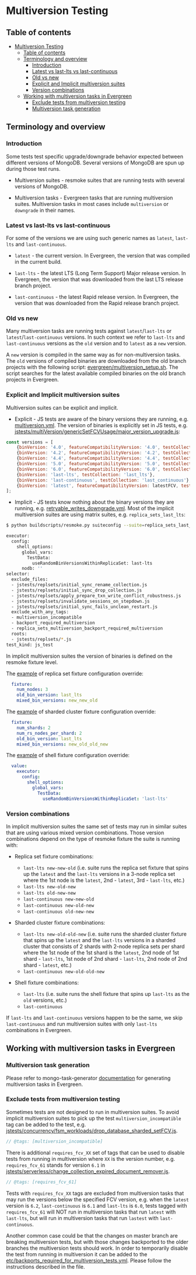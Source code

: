 # Multiversion Testing


## Table of contents

- [Multiversion Testing](#multiversion-testing)
  - [Table of contents](#table-of-contents)
  - [Terminology and overview](#terminology-and-overview)
    - [Introduction](#introduction)
    - [Latest vs last-lts vs last-continuous](#latest-vs-last-lts-vs-last-continuous)
    - [Old vs new](#old-vs-new)
    - [Explicit and Implicit multiversion suites](#explicit-and-implicit-multiversion-suites)
    - [Version combinations](#version-combinations)
  - [Working with multiversion tasks in Evergreen](#working-with-multiversion-tasks-in-evergreen)
    - [Exclude tests from multiversion testing](#exclude-tests-from-multiversion-testing)
    - [Multiversion task generation](#multiversion-task-generation)


## Terminology and overview


### Introduction

Some tests test specific upgrade/downgrade behavior expected between different versions of MongoDB.
Several versions of MongoDB are spun up during those test runs.

* Multiversion suites - resmoke suites that are running tests with several versions of MongoDB.

* Multiversion tasks - Evergreen tasks that are running multiversion suites. Multiversion tasks in
most cases include `multiversion` or `downgrade` in their names.


### Latest vs last-lts vs last-continuous

For some of the versions we are using such generic names as `latest`, `last-lts` and
`last-continuous`.

* `latest` - the current version. In Evergreen, the version that was compiled in the current build.
 
* `last-lts` - the latest LTS (Long Term Support) Major release version. In Evergreen, the version
that was downloaded from the last LTS release branch project.

* `last-continuous` - the latest Rapid release version. In Evergreen, the version that was
downloaded from the Rapid release branch project.


### Old vs new

Many multiversion tasks are running tests against `latest`/`last-lts` or `latest`/`last-continuous`
versions. In such context we refer to `last-lts` and `last-continuous` versions as the `old`
version and to `latest` as a `new` version.

A `new` version is compiled in the same way as for non-multiversion tasks. The `old` versions of
compiled binaries are downloaded from the old branch projects with the following script:
[evergreen/multiversion_setup.sh](https://github.com/mongodb/mongo/blob/e91cda950e50aa4c707efbdd0be208481493fc96/evergreen/multiversion_setup.sh).
The script searches for the latest available compiled binaries on the old branch projects in
Evergreen.


### Explicit and Implicit multiversion suites

Multiversion suites can be explicit and implicit.

* Explicit - JS tests are aware of the binary versions they are running,
e.g. [multiversion.yml](https://github.com/mongodb/mongo/blob/e91cda950e50aa4c707efbdd0be208481493fc96/buildscripts/resmokeconfig/suites/multiversion.yml).
The version of binaries is explicitly set in JS tests,
e.g. [jstests/multiVersion/genericSetFCVUsage/major_version_upgrade.js](https://github.com/mongodb/mongo/blob/e91cda950e50aa4c707efbdd0be208481493fc96/jstests/multiVersion/genericSetFCVUsage/major_version_upgrade.js#L33-L42):

```js
const versions = [
    {binVersion: '4.0', featureCompatibilityVersion: '4.0', testCollection: 'four_zero'},
    {binVersion: '4.2', featureCompatibilityVersion: '4.2', testCollection: 'four_two'},
    {binVersion: '4.4', featureCompatibilityVersion: '4.4', testCollection: 'four_four'},
    {binVersion: '5.0', featureCompatibilityVersion: '5.0', testCollection: 'five_zero'},
    {binVersion: '6.0', featureCompatibilityVersion: '6.0', testCollection: 'six_zero'},
    {binVersion: 'last-lts', testCollection: 'last_lts'},
    {binVersion: 'last-continuous', testCollection: 'last_continuous'},
    {binVersion: 'latest', featureCompatibilityVersion: latestFCV, testCollection: 'latest'},
];
```

* Implicit - JS tests know nothing about the binary versions they are running,
e.g. [retryable_writes_downgrade.yml](https://github.com/mongodb/mongo/blob/e91cda950e50aa4c707efbdd0be208481493fc96/buildscripts/resmokeconfig/suites/retryable_writes_downgrade.yml).
Most of the implicit multiversion suites are using matrix suites, e.g. `replica_sets_last_lts`:

```bash
$ python buildscripts/resmoke.py suiteconfig --suite=replica_sets_last_lts

executor:
  config:
    shell_options:
      global_vars:
        TestData:
          useRandomBinVersionsWithinReplicaSet: last-lts
      nodb: ''
selector:
  exclude_files:
  - jstests/replsets/initial_sync_rename_collection.js
  - jstests/replsets/initial_sync_drop_collection.js
  - jstests/replsets/apply_prepare_txn_write_conflict_robustness.js
  - jstests/replsets/invalidate_sessions_on_stepdown.js
  - jstests/replsets/initial_sync_fails_unclean_restart.js
  exclude_with_any_tags:
  - multiversion_incompatible
  - backport_required_multiversion
  - replica_sets_multiversion_backport_required_multiversion
  roots:
  - jstests/replsets/*.js
test_kind: js_test
```

In implicit multiversion suites the version of binaries is defined on the resmoke fixture level.

The [example](https://github.com/mongodb/mongo/blob/e91cda950e50aa4c707efbdd0be208481493fc96/buildscripts/resmokeconfig/matrix_suites/overrides/multiversion.yml#L5-L8)
of replica set fixture configuration override:

```yaml
  fixture:
    num_nodes: 3
    old_bin_version: last_lts
    mixed_bin_versions: new_new_old
```

The [example](https://github.com/mongodb/mongo/blob/e91cda950e50aa4c707efbdd0be208481493fc96/buildscripts/resmokeconfig/matrix_suites/overrides/multiversion.yml#L53-L57)
of sharded cluster fixture configuration override:

```yaml
  fixture:
    num_shards: 2
    num_rs_nodes_per_shard: 2
    old_bin_version: last_lts
    mixed_bin_versions: new_old_old_new
```

The [example](https://github.com/mongodb/mongo/blob/e91cda950e50aa4c707efbdd0be208481493fc96/buildscripts/resmokeconfig/matrix_suites/overrides/multiversion.yml#L139-L145)
of shell fixture configuration override:

```yaml
  value:
    executor:
      config:
        shell_options:
          global_vars:
            TestData:
              useRandomBinVersionsWithinReplicaSet: 'last-lts'
```


### Version combinations

In implicit multiversion suites the same set of tests may run in similar suites that are using
various mixed version combinations. Those version combinations depend on the type of resmoke
fixture the suite is running with:

* Replica set fixture combinations:
  * `last-lts new-new-old` (i.e. suite runs the replica set fixture that spins up the `latest` and
the `last-lts` versions in a 3-node replica set where the 1st node is the `latest`, 2nd - `latest`,
3rd - `last-lts`, etc.)
  * `last-lts new-old-new`
  * `last-lts old-new-new`
  * `last-continuous new-new-old`
  * `last-continuous new-old-new`
  * `last-continuous old-new-new`

* Sharded cluster fixture combinations:
  * `last-lts new-old-old-new` (i.e. suite runs the sharded cluster fixture that spins up the
`latest` and the `last-lts` versions in a sharded cluster that consists of 2 shards with 2-node
replica sets per shard where the 1st node of the 1st shard is the `latest`, 2nd node of 1st
shard - `last-lts`, 1st node of 2nd shard - `last-lts`, 2nd node of 2nd shard - `latest`, etc.)
  * `last-continuous new-old-old-new`

* Shell fixture combinations:
  * `last-lts` (i.e. suite runs the shell fixture that spins up `last-lts` as the `old` versions,
etc.)
  * `last-continuous`

If `last-lts` and `last-continuous` versions happen to be the same, we skip `last-continuous` and
run multiversion suites with only `last-lts` combinations in Evergreen.


## Working with multiversion tasks in Evergreen


### Multiversion task generation

Please refer to mongo-task-generator [documentation](https://github.com/mongodb/mongo-task-generator/blob/master/docs/generating_tasks.md#multiversion-testing)
for generating multiversion tasks in Evergreen.


### Exclude tests from multiversion testing

Sometimes tests are not designed to run in multiversion suites. To avoid implicit multiversion
suites to pick up the test `multiversion_incompatible` tag can be added to the test, e.g.
[jstests/concurrency/fsm_workloads/drop_database_sharded_setFCV.js](https://github.com/mongodb/mongo/blob/fcdfe29cee066278b94ea2749456fc433cc398c6/jstests/concurrency/fsm_workloads/drop_database_sharded_setFCV.js#L9).

```js
// @tags: [multiversion_incompatible]
```

There is additional `requires_fcv_XX` set of tags that can be used to disable tests from running in
multiversion where `XX` is the version number, e.g. `requires_fcv_61` stands for version `6.1` in
[jstests/serverless/change_collection_expired_document_remover.js](https://github.com/mongodb/mongo/blob/d870dda33fb75983f628636ff8f849c7f1c90b09/jstests/serverless/change_collection_expired_document_remover.js#L4).

```js
// @tags: [requires_fcv_61]
```

Tests with `requires_fcv_XX` tags are excluded from multiversion tasks that may run the versions
below the specified FCV version, e.g. when the `latest` version is `6.2`, `last-continuous` is
`6.1` and `last-lts` is `6.0`, tests tagged with `requires_fcv_61` will NOT run in multiversion
tasks that run `latest` with `last-lts`, but will run in multiversion tasks that run `lastest` with
`last-continuous`.

Another common case could be that the changes on master branch are breaking multiversion tests,
but with those changes backported to the older branches the multiversion tests should work.
In order to temporarily disable the test from running in multiversion it can be added to the
[etc/backports_required_for_multiversion_tests.yml](https://github.com/mongodb/mongo/blob/fcdfe29cee066278b94ea2749456fc433cc398c6/etc/backports_required_for_multiversion_tests.yml#L1-L19).
Please follow the instructions described in the file.

